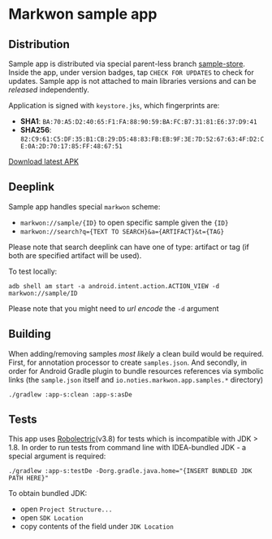 # Markwon sample app

## Distribution

Sample app is distributed via special parent-less branch [sample-store](https://github.com/noties/Markwon/tree/sample-store).
Inside the app, under version badges, tap `CHECK FOR UPDATES` to check for updates. Sample app
is not attached to main libraries versions and can be _released_ independently.

Application is signed with `keystore.jks`, which fingerprints are:
* __SHA1__: `BA:70:A5:D2:40:65:F1:FA:88:90:59:BA:FC:B7:31:81:E6:37:D9:41`
* __SHA256__: `82:C9:61:C5:DF:35:B1:CB:29:D5:48:83:FB:EB:9F:3E:7D:52:67:63:4F:D2:CE:0A:2D:70:17:85:FF:48:67:51`

[Download latest APK](https://github.com/noties/Markwon/raw/sample-store/markwon-debug.apk)

## Deeplink

Sample app handles special `markwon` scheme:
* `markwon://sample/{ID}` to open specific sample given the `{ID}`
* `markwon://search?q={TEXT TO SEARCH}&a={ARTIFACT}&t={TAG}`

Please note that search deeplink can have one of type: artifact or tag (if both are specified artifact will be used).

To test locally:

```
adb shell am start -a android.intent.action.ACTION_VIEW -d markwon://sample/ID
```

Please note that you might need to _url encode_ the `-d` argument

## Building

When adding/removing samples _most likely_ a clean build would be required.
First, for annotation processor to create `samples.json`. And secondly,
in order for Android Gradle plugin to bundle resources references via
symbolic links (the `sample.json` itself and `io.noties.markwon.app.samples.*` directory)

```
./gradlew :app-s:clean :app-s:asDe
```


## Tests

This app uses [Robolectric](https://robolectric.org)(v3.8) for tests which is incompatible
with JDK > 1.8. In order to run tests from command line with IDEA-bundled JDK - a special argument is
required:

```
./gradlew :app-s:testDe -Dorg.gradle.java.home="{INSERT BUNDLED JDK PATH HERE}"
```

To obtain bundled JDK:
* open `Project Structure...`
* open `SDK Location`
* copy contents of the field under `JDK Location`
